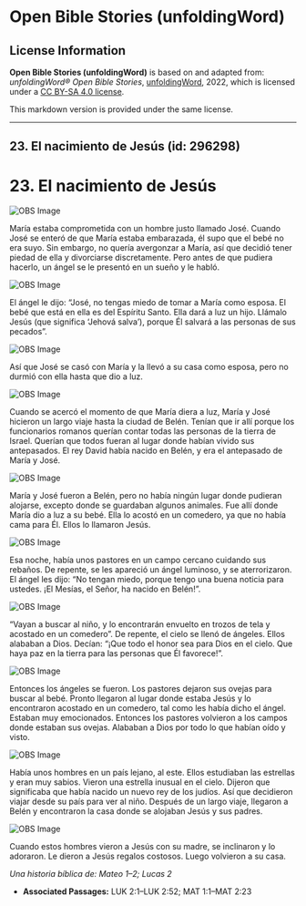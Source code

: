 # Open Bible Stories (unfoldingWord)

## License Information

**Open Bible Stories (unfoldingWord)** is based on and adapted from: _unfoldingWord® Open Bible Stories_, [unfoldingWord](https://unfoldingword.org/utw), 2022, which is licensed under a [CC BY-SA 4.0 license](https://creativecommons.org/licenses/by-sa/4.0/legalcode.en).

This markdown version is provided under the same license.



--------------------------------

## 23. El nacimiento de Jesús (id: 296298)

23\. El nacimiento de Jesús
===========================

![OBS Image](https://cdn.door43.org/obs/jpg/360px/obs-en-23-01.jpg)

María estaba comprometida con un hombre justo llamado José. Cuando José se enteró de que María estaba embarazada, él supo que el bebé no era suyo. Sin embargo, no quería avergonzar a María, así que decidió tener piedad de ella y divorciarse discretamente. Pero antes de que pudiera hacerlo, un ángel se le presentó en un sueño y le habló.

![OBS Image](https://cdn.door43.org/obs/jpg/360px/obs-en-23-02.jpg)

El ángel le dijo: “José, no tengas miedo de tomar a María como esposa. El bebé que está en ella es del Espíritu Santo. Ella dará a luz un hijo. Llámalo Jesús (que significa ‘Jehová salva’), porque Él salvará a las personas de sus pecados”.

![OBS Image](https://cdn.door43.org/obs/jpg/360px/obs-en-23-03.jpg)

Así que José se casó con María y la llevó a su casa como esposa, pero no durmió con ella hasta que dio a luz.

![OBS Image](https://cdn.door43.org/obs/jpg/360px/obs-en-23-04.jpg)

Cuando se acercó el momento de que María diera a luz, María y José hicieron un largo viaje hasta la ciudad de Belén. Tenían que ir allí porque los funcionarios romanos querían contar todas las personas de la tierra de Israel. Querían que todos fueran al lugar donde habían vivido sus antepasados. El rey David había nacido en Belén, y era el antepasado de María y José.

![OBS Image](https://cdn.door43.org/obs/jpg/360px/obs-en-23-05.jpg)

María y José fueron a Belén, pero no había ningún lugar donde pudieran alojarse, excepto donde se guardaban algunos animales. Fue allí donde María dio a luz a su bebé. Ella lo acostó en un comedero, ya que no había cama para Él. Ellos lo llamaron Jesús.

![OBS Image](https://cdn.door43.org/obs/jpg/360px/obs-en-23-06.jpg)

Esa noche, había unos pastores en un campo cercano cuidando sus rebaños. De repente, se les apareció un ángel luminoso, y se aterrorizaron. El ángel les dijo: “No tengan miedo, porque tengo una buena noticia para ustedes. ¡El Mesías, el Señor, ha nacido en Belén!”.

![OBS Image](https://cdn.door43.org/obs/jpg/360px/obs-en-23-07.jpg)

“Vayan a buscar al niño, y lo encontrarán envuelto en trozos de tela y acostado en un comedero”. De repente, el cielo se llenó de ángeles. Ellos alababan a Dios. Decían: “¡Que todo el honor sea para Dios en el cielo. Que haya paz en la tierra para las personas que Él favorece!”.

![OBS Image](https://cdn.door43.org/obs/jpg/360px/obs-en-23-08.jpg)

Entonces los ángeles se fueron. Los pastores dejaron sus ovejas para buscar al bebé. Pronto llegaron al lugar donde estaba Jesús y lo encontraron acostado en un comedero, tal como les había dicho el ángel. Estaban muy emocionados. Entonces los pastores volvieron a los campos donde estaban sus ovejas. Alababan a Dios por todo lo que habían oído y visto.

![OBS Image](https://cdn.door43.org/obs/jpg/360px/obs-en-23-09.jpg)

Había unos hombres en un país lejano, al este. Ellos estudiaban las estrellas y eran muy sabios. Vieron una estrella inusual en el cielo. Dijeron que significaba que había nacido un nuevo rey de los judíos. Así que decidieron viajar desde su país para ver al niño. Después de un largo viaje, llegaron a Belén y encontraron la casa donde se alojaban Jesús y sus padres.

![OBS Image](https://cdn.door43.org/obs/jpg/360px/obs-en-23-10.jpg)

Cuando estos hombres vieron a Jesús con su madre, se inclinaron y lo adoraron. Le dieron a Jesús regalos costosos. Luego volvieron a su casa.

*Una historia bíblica de: Mateo 1–2; Lucas 2*

* **Associated Passages:** LUK 2:1–LUK 2:52; MAT 1:1–MAT 2:23

